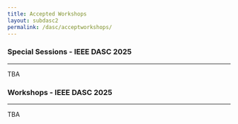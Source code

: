 ```yaml
---
title: Accepted Workshops 
layout: subdasc2
permalink: /dasc/acceptworkshops/
---
```



<h3>Special Sessions - IEEE DASC 2025</h3>
<hr/> 
TBA
<!-- 
<ol>
<li><a href="/2022/assets/files/ws-ss/dasc/HIEMI2022_CFP.pdf" target=_new>1st International Workshop on Hybrid Internet of Everything Models for Industry 5.0 (HIEMI)</a></li>
<li><a href="/2022/assets/files/ws-ss/dasc/IoT&Security2022_CFP.pdf" target=_new>1st International Workshop on IoT & Security (IoT&Security)</a></li>
<li><a href="/2022/assets/files/ws-ss/dasc/ADSN2022_CFP.pdf" target=_new>20th International Workshop on Assurance in Distributed Systems and Networks (ADSN 2022)</a></li>
<li><a href="/2022/assets/files/ws-ss/cst/EDCSTA2022_CFP.pdf" target=_new>The 6th International Workshop on Emerging Dependable Computing System Technologies and Applications (EDCSTA 2022)</a></li>
</ol>  -->

<h3>Workshops - IEEE DASC 2025</h3>
<hr/>
TBA
<!-- <ol>
<li><a href="/2025/assets/files/ws-ss/dasc/EDCSTA2025_CFP.pdf" target=_new><u>The 8th International Workshop on Emerging Dependable Computing System Technologies and Applications (EDCSTA 2025)</u></a></li>
<li><a href="https://adsn-workshop.github.io/" target="_new"><u>The 22nd International Workshop on Assurance in Distributed Systems and Networks (ADSN 2025)</u></a></li>
<li><a href="/2025/assets/files/ws-ss/dasc/IoT&Security_CFP.pdf" target=_new><u>The 3rd International Workshop on IoT and Security (IoT&Security)</u></a></li>
</ol>  -->

